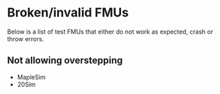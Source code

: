 # Broken/invalid FMUs

Below is a list of test FMUs that either do not work as expected, crash or throw errors.


## Not allowing overstepping

- MapleSim
- 20Sim
